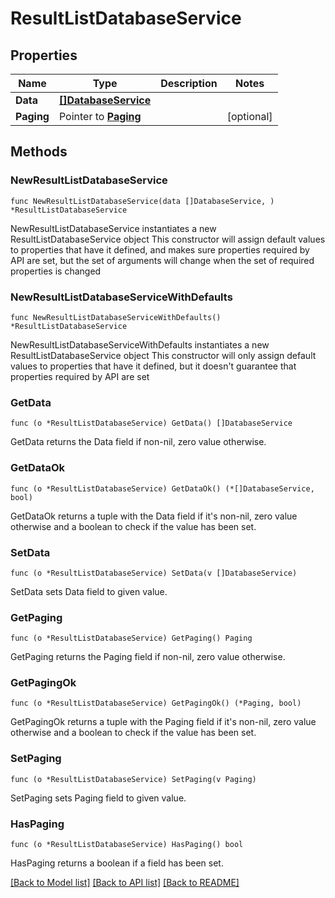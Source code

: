 # ResultListDatabaseService

## Properties

Name | Type | Description | Notes
------------ | ------------- | ------------- | -------------
**Data** | [**[]DatabaseService**](DatabaseService.md) |  | 
**Paging** | Pointer to [**Paging**](Paging.md) |  | [optional] 

## Methods

### NewResultListDatabaseService

`func NewResultListDatabaseService(data []DatabaseService, ) *ResultListDatabaseService`

NewResultListDatabaseService instantiates a new ResultListDatabaseService object
This constructor will assign default values to properties that have it defined,
and makes sure properties required by API are set, but the set of arguments
will change when the set of required properties is changed

### NewResultListDatabaseServiceWithDefaults

`func NewResultListDatabaseServiceWithDefaults() *ResultListDatabaseService`

NewResultListDatabaseServiceWithDefaults instantiates a new ResultListDatabaseService object
This constructor will only assign default values to properties that have it defined,
but it doesn't guarantee that properties required by API are set

### GetData

`func (o *ResultListDatabaseService) GetData() []DatabaseService`

GetData returns the Data field if non-nil, zero value otherwise.

### GetDataOk

`func (o *ResultListDatabaseService) GetDataOk() (*[]DatabaseService, bool)`

GetDataOk returns a tuple with the Data field if it's non-nil, zero value otherwise
and a boolean to check if the value has been set.

### SetData

`func (o *ResultListDatabaseService) SetData(v []DatabaseService)`

SetData sets Data field to given value.


### GetPaging

`func (o *ResultListDatabaseService) GetPaging() Paging`

GetPaging returns the Paging field if non-nil, zero value otherwise.

### GetPagingOk

`func (o *ResultListDatabaseService) GetPagingOk() (*Paging, bool)`

GetPagingOk returns a tuple with the Paging field if it's non-nil, zero value otherwise
and a boolean to check if the value has been set.

### SetPaging

`func (o *ResultListDatabaseService) SetPaging(v Paging)`

SetPaging sets Paging field to given value.

### HasPaging

`func (o *ResultListDatabaseService) HasPaging() bool`

HasPaging returns a boolean if a field has been set.


[[Back to Model list]](../README.md#documentation-for-models) [[Back to API list]](../README.md#documentation-for-api-endpoints) [[Back to README]](../README.md)


